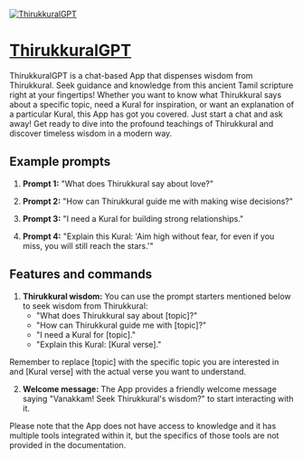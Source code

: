 [![ThirukkuralGPT](https://files.oaiusercontent.com/file-z8nxb2S7LP0ytEctlgqK3ps3?se=2123-10-16T22%3A31%3A25Z&sp=r&sv=2021-08-06&sr=b&rscc=max-age%3D31536000%2C%20immutable&rscd=attachment%3B%20filename%3Df96e170b-2374-41ac-8d66-cb3a767d5516.png&sig=qQDwMihsu8tdONtcvVPRergd9cjVHnVXddt3VkFxZGE%3D)](https://chat.openai.com/g/g-rJuX3ChK4-thirukkuralgpt)

# [ThirukkuralGPT](https://chat.openai.com/g/g-rJuX3ChK4-thirukkuralgpt)

ThirukkuralGPT is a chat-based App that dispenses wisdom from Thirukkural. Seek guidance and knowledge from this ancient Tamil scripture right at your fingertips! Whether you want to know what Thirukkural says about a specific topic, need a Kural for inspiration, or want an explanation of a particular Kural, this App has got you covered. Just start a chat and ask away! Get ready to dive into the profound teachings of Thirukkural and discover timeless wisdom in a modern way.

## Example prompts

1. **Prompt 1:** "What does Thirukkural say about love?"

2. **Prompt 2:** "How can Thirukkural guide me with making wise decisions?"

3. **Prompt 3:** "I need a Kural for building strong relationships."

4. **Prompt 4:** "Explain this Kural: 'Aim high without fear, for even if you miss, you will still reach the stars.'"

## Features and commands

1. **Thirukkural wisdom:** You can use the prompt starters mentioned below to seek wisdom from Thirukkural:
   - "What does Thirukkural say about [topic]?"
   - "How can Thirukkural guide me with [topic]?"
   - "I need a Kural for [topic]."
   - "Explain this Kural: [Kural verse]."

Remember to replace [topic] with the specific topic you are interested in and [Kural verse] with the actual verse you want to understand.

2. **Welcome message:** The App provides a friendly welcome message saying "Vanakkam! Seek Thirukkural's wisdom?" to start interacting with it.

Please note that the App does not have access to knowledge and it has multiple tools integrated within it, but the specifics of those tools are not provided in the documentation.